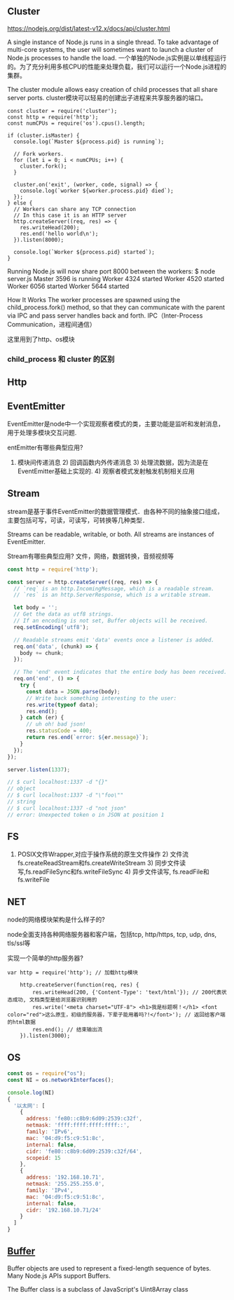 ## Cluster
https://nodejs.org/dist/latest-v12.x/docs/api/cluster.html

A single instance of Node.js runs in a single thread. To take advantage of multi-core systems, the user will sometimes want to launch a cluster of Node.js processes to handle the load.
一个单独的Node.js实例是以单线程运行的。为了充分利用多核CPU的性能来处理负载，我们可以运行一个Node.js进程的集群。

The cluster module allows easy creation of child processes that all share server ports.
cluster模块可以轻易的创建出子进程来共享服务器的端口。
```
const cluster = require('cluster');
const http = require('http');
const numCPUs = require('os').cpus().length;

if (cluster.isMaster) {
  console.log(`Master ${process.pid} is running`);

  // Fork workers.
  for (let i = 0; i < numCPUs; i++) {
    cluster.fork();
  }

  cluster.on('exit', (worker, code, signal) => {
    console.log(`worker ${worker.process.pid} died`);
  });
} else {
  // Workers can share any TCP connection
  // In this case it is an HTTP server
  http.createServer((req, res) => {
    res.writeHead(200);
    res.end('hello world\n');
  }).listen(8000);

  console.log(`Worker ${process.pid} started`);
}
```
Running Node.js will now share port 8000 between the workers:
$ node server.js
Master 3596 is running
Worker 4324 started
Worker 4520 started
Worker 6056 started
Worker 5644 started

How It Works
The worker processes are spawned using the child_process.fork() method, so that they can communicate with the parent via IPC and pass server handles back and forth.
IPC（Inter-Process Communication，进程间通信）

这里用到了http、os模块

### child_process 和 cluster 的区别


## Http


## EventEmitter
EventEmitter是node中一个实现观察者模式的类，主要功能是监听和发射消息，用于处理多模块交互问题.

entEmitter有哪些典型应用?
1) 模块间传递消息 2) 回调函数内外传递消息 3) 处理流数据，因为流是在EventEmitter基础上实现的. 4) 观察者模式发射触发机制相关应用

## Stream
stream是基于事件EventEmitter的数据管理模式．由各种不同的抽象接口组成，主要包括可写，可读，可读写，可转换等几种类型．

Streams can be readable, writable, or both. All streams are instances of EventEmitter.

Stream有哪些典型应用?
文件，网络，数据转换，音频视频等
```js
const http = require('http');

const server = http.createServer((req, res) => {
  // `req` is an http.IncomingMessage, which is a readable stream.
  // `res` is an http.ServerResponse, which is a writable stream.

  let body = '';
  // Get the data as utf8 strings.
  // If an encoding is not set, Buffer objects will be received.
  req.setEncoding('utf8');

  // Readable streams emit 'data' events once a listener is added.
  req.on('data', (chunk) => {
    body += chunk;
  });

  // The 'end' event indicates that the entire body has been received.
  req.on('end', () => {
    try {
      const data = JSON.parse(body);
      // Write back something interesting to the user:
      res.write(typeof data);
      res.end();
    } catch (er) {
      // uh oh! bad json!
      res.statusCode = 400;
      return res.end(`error: ${er.message}`);
    }
  });
});

server.listen(1337);

// $ curl localhost:1337 -d "{}"
// object
// $ curl localhost:1337 -d "\"foo\""
// string
// $ curl localhost:1337 -d "not json"
// error: Unexpected token o in JSON at position 1
```

## FS
1) POSIX文件Wrapper,对应于操作系统的原生文件操作 2) 文件流 fs.createReadStream和fs.createWriteStream 3) 同步文件读写,fs.readFileSync和fs.writeFileSync 4) 异步文件读写, fs.readFile和fs.writeFile

## NET
node的网络模块架构是什么样子的?

node全面支持各种网络服务器和客户端，包括tcp, http/https, tcp, udp, dns, tls/ssl等

实现一个简单的http服务器?
```
var http = require('http'); // 加载http模块

	http.createServer(function(req, res) {
		res.writeHead(200, {'Content-Type': 'text/html'}); // 200代表状态成功, 文档类型是给浏览器识别用的
		res.write('<meta charset="UTF-8"> <h1>我是标题啊！</h1> <font color="red">这么原生，初级的服务器，下辈子能用着吗?!</font>'); // 返回给客户端的html数据
		res.end(); // 结束输出流
	}).listen(3000);
```

## OS
```js
const os = require("os");
const NI = os.networkInterfaces();

console.log(NI)
{
  '以太网': [
    {
      address: 'fe80::c8b9:6d09:2539:c32f',
      netmask: 'ffff:ffff:ffff:ffff::',
      family: 'IPv6',
      mac: '04:d9:f5:c9:51:8c',
      internal: false,
      cidr: 'fe80::c8b9:6d09:2539:c32f/64',
      scopeid: 15
    },
    {
      address: '192.168.10.71',
      netmask: '255.255.255.0',
      family: 'IPv4',
      mac: '04:d9:f5:c9:51:8c',
      internal: false,
      cidr: '192.168.10.71/24'
    }
  ]
}
```

## [Buffer](https://nodejs.org/dist/latest-v14.x/docs/api/buffer.html)
Buffer objects are used to represent a fixed-length sequence of bytes. Many Node.js APIs support Buffers.

The Buffer class is a subclass of JavaScript's Uint8Array class 